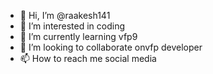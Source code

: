 - 👋 Hi, I’m @raakesh141
- 👀 I’m interested in coding
- 🌱 I’m currently learning vfp9
- 💞️ I’m looking to collaborate onvfp developer
- 📫 How to reach me social media

<!---
raakesh141/raakesh141 is a ✨ special ✨ repository because its `README.md` (this file) appears on your GitHub profile.
You can click the Preview link to take a look at your changes.
--->

